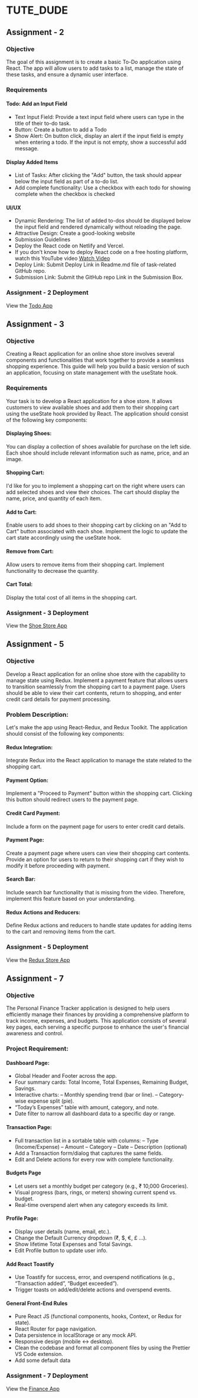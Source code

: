 # TUTE_DUDE

## Assignment - 2

### Objective

The goal of this assignment is to create a basic To-Do application using React. The app will allow users to add tasks to a list, manage the state of these tasks, and ensure a dynamic user interface.

### Requirements

#### Todo: Add an Input Field
- Text Input Field: Provide a text input field where users can type in the title of their to-do task.
- Button: Create a button to add a Todo
- Show Alert: On button click, display an alert if the input field is empty when entering a todo. If the input is not empty, show a successful add message.

#### Display Added Items
- List of Tasks: After clicking the "Add" button, the task should appear below the input field as part of a to-do list.
- Add complete functionality: Use a checkbox with each todo for showing complete when the checkbox is checked

#### UI/UX
- Dynamic Rendering: The list of added to-dos should be displayed below the input field and rendered dynamically without reloading the page.
- Attractive Design: Create a good-looking website 
- Submission Guidelines
- Deploy the React code on Netlify and Vercel.
- If you don’t know how to deploy React code on a free hosting platform, watch this YouTube video [Watch Video](https://youtu.be/AP0fKMrmyKA?si=wKbklcCA3rGCFDb7)
- Deploy Link: Submit Deploy Link in Readme.md file of task-related GitHub repo.
- Submission Link: Submit the GitHub repo Link in the Submission Box.

### Assignment - 2 Deployment
View the [Todo App](https://tutedude-to-do-app-assignment-2.netlify.app/)

## Assignment - 3

### Objective

Creating a React application for an online shoe store involves several components and functionalities that work together to provide a seamless shopping experience. This guide will help you build a basic version of such an application, focusing on state management with the useState hook.

### Requirements

Your task is to develop a React application for a shoe store. It allows customers to view available shoes and add them to their shopping cart using the useState hook provided by React. The application should consist of the following key components:

#### Displaying Shoes:
You can display a collection of shoes available for purchase on the left side. Each shoe should include relevant information such as name, price, and an image.

#### Shopping Cart:
I'd like for you to implement a shopping cart on the right where users can add selected shoes and view their choices. The cart should display the name, price, and quantity of each item.

#### Add to Cart: 
Enable users to add shoes to their shopping cart by clicking on an "Add to Cart" button associated with each shoe. Implement the logic to update the cart state accordingly using the useState hook.

#### Remove from Cart:
Allow users to remove items from their shopping cart. Implement functionality to decrease the quantity.

#### Cart Total:
Display the total cost of all items in the shopping cart.

### Assignment - 3 Deployment
View the [Shoe Store App](https://tutedude-shoe-store-app-assignment-3.netlify.app/)

## Assignment - 5

### Objective
Develop a React application for an online shoe store with the capability to manage state using Redux. Implement a payment feature that allows users to transition seamlessly from the shopping cart to a payment page. Users should be able to view their cart contents, return to shopping, and enter credit card details for payment processing.

### Problem Description:
Let's make the app using React-Redux, and Redux Toolkit. The application should consist of the following key components:

#### Redux Integration:
Integrate Redux into the React application to manage the state related to the shopping cart.

#### Payment Option: 
Implement a "Proceed to Payment" button within the shopping cart. Clicking this button should redirect users to the payment page.

#### Credit Card Payment:
Include a form on the payment page for users to enter credit card details. 

#### Payment Page: 
Create a payment page where users can view their shopping cart contents. Provide an option for users to return to their shopping cart if they wish to modify it before proceeding with payment.

#### Search Bar: 
Include search bar functionality that is missing from the video. Therefore, implement this feature based on your understanding. 

#### Redux Actions and Reducers:
Define Redux actions and reducers to handle state updates for adding items to the cart and removing items from the cart.

### Assignment - 5 Deployment
View the [Redux Store App](https://tutedude-redux-store-app-assignment-5.netlify.app/)

## Assignment - 7

### Objective
The Personal Finance Tracker application is designed to help users efficiently manage their finances by providing a comprehensive platform to track income, expenses, and budgets. This application consists of several key pages, each serving a specific purpose to enhance the user's financial awareness and control.

### Project Requirement:

#### Dashboard Page:
- Global Header and Footer across the app.
- Four summary cards: Total Income, Total Expenses, Remaining Budget, Savings.
- Interactive charts:
    – Monthly spending trend (bar or line).
    – Category-wise expense split (pie).
- “Today’s Expenses” table with amount, category, and note.
- Date filter to narrow all dashboard data to a specific day or range.

#### Transaction Page:
- Full transaction list in a sortable table with columns:
    – Type (Income/Expense)
    – Amount
    – Category
    – Date
    – Description (optional)
- Add a Transaction form/dialog that captures the same fields.
- Edit and Delete actions for every row with complete functionality.

#### Budgets Page
- Let users set a monthly budget per category (e.g., ₹ 10,000 Groceries).
- Visual progress (bars, rings, or meters) showing current spend vs. budget.
- Real-time overspend alert when any category exceeds its limit.

#### Profile Page:
- Display user details (name, email, etc.).
- Change the Default Currency dropdown (₹, $, €, £ …).
- Show lifetime Total Expenses and Total Savings.
- Edit Profile button to update user info.

#### Add React Toastify
- Use Toastify for success, error, and overspend notifications (e.g., “Transaction added”, “Budget exceeded”).
- Trigger toasts on add/edit/delete actions and overspend events.

#### General Front-End Rules
- Pure React JS (functional components, hooks, Context, or Redux for state).
- React Router for page navigation.
- Data persistence in localStorage or any mock API.
- Responsive design (mobile ↔ desktop).
- Clean the codebase and format all component files by using the Prettier VS Code extension.
- Add some default data

### Assignment - 7 Deployment
View the [Finance App]()